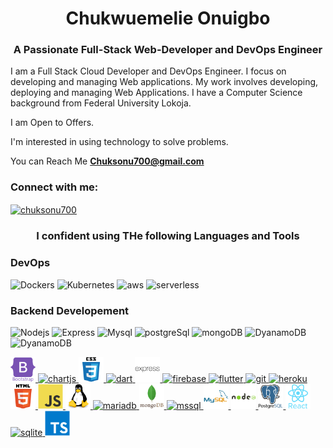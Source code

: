 <h1 align="center">Chukwuemelie Onuigbo</h1>
<h3 align="center">A Passionate Full-Stack Web-Developer and DevOps Engineer </h3>

I am a Full Stack Cloud Developer and DevOps Engineer. I focus on developing and managing
Web applications. My work involves developing, deploying and managing Web Applications.
I have a Computer Science background from Federal University Lokoja.

I am Open to Offers. 

I'm interested in using technology to solve problems.

You can Reach Me  **Chuksonu700@gmail.com**

<h3 align="left">Connect with me:</h3>
<p align="left">
<a href="https://twitter.com/chuksonu700" target="blank"><img align="center" src="https://raw.githubusercontent.com/rahuldkjain/github-profile-readme-generator/master/src/images/icons/Social/twitter.svg" alt="chuksonu700" height="30" width="40" /></a>
</p>

<h3 align="center">I confident using THe following Languages and Tools </h3>

### DevOps

<p align="left">
<img src="https://cdn.cdnlogo.com/logos/d/8/docker.svg" alt="Dockers"  height="40"/>
<img src="https://www.vectorlogo.zone/logos/kubernetes/kubernetes-ar21.svg" alt="Kubernetes"  height="40"/>
<img src="https://cdn.cdnlogo.com/logos/a/19/aws.svg" alt="aws"  height="40"/>
<img src="https://www.vectorlogo.zone/logos/serverless/serverless-ar21.svg" alt="serverless"  height="40"/>
</p>

### Backend Developement

<p align="left">
<img src="https://www.vectorlogo.zone/logos/nodejs/nodejs-ar21.svg" alt="Nodejs"  height="40"/>
<img src="https://www.vectorlogo.zone/logos/expressjs/expressjs-ar21.svg" alt="Express"  height="40"/>
<img src="https://www.vectorlogo.zone/logos/mysql/mysql-ar21.svg" alt="Mysql"  height="40"/>
<img src="https://www.vectorlogo.zone/logos/postgresql/postgresql-ar21.svg" alt="postgreSql"  height="40"/>
<img src="https://www.vectorlogo.zone/logos/mongodb/mongodb-ar21.svg" alt="mongoDB"  height="40"/>
<img src="https://www.vectorlogo.zone/logos/serverless/serverless-ar21.svg" alt="DyanamoDB"  height="40"/>
<img src="https://www.vectorlogo.zone/logos/serverless/serverless-ar21.svg" alt="DyanamoDB"  height="40"/>
</p>


<p align="left"> <a href="https://getbootstrap.com" target="_blank" rel="noreferrer"> <img src="https://raw.githubusercontent.com/devicons/devicon/master/icons/bootstrap/bootstrap-plain-wordmark.svg" alt="bootstrap" width="40" height="40"/> </a> <a href="https://www.chartjs.org" target="_blank" rel="noreferrer"> <img src="https://www.chartjs.org/media/logo-title.svg" alt="chartjs" width="40" height="40"/> </a> <a href="https://www.w3schools.com/css/" target="_blank" rel="noreferrer"> <img src="https://raw.githubusercontent.com/devicons/devicon/master/icons/css3/css3-original-wordmark.svg" alt="css3" width="40" height="40"/> </a> <a href="https://dart.dev" target="_blank" rel="noreferrer"> <img src="https://www.vectorlogo.zone/logos/dartlang/dartlang-icon.svg" alt="dart" width="40" height="40"/> </a> <a href="https://expressjs.com" target="_blank" rel="noreferrer"> <img src="https://raw.githubusercontent.com/devicons/devicon/master/icons/express/express-original-wordmark.svg" alt="express" width="40" height="40"/> </a> <a href="https://firebase.google.com/" target="_blank" rel="noreferrer"> <img src="https://www.vectorlogo.zone/logos/firebase/firebase-icon.svg" alt="firebase" width="40" height="40"/> </a> <a href="https://flutter.dev" target="_blank" rel="noreferrer"> <img src="https://www.vectorlogo.zone/logos/flutterio/flutterio-icon.svg" alt="flutter" width="40" height="40"/> </a> <a href="https://git-scm.com/" target="_blank" rel="noreferrer"> <img src="https://www.vectorlogo.zone/logos/git-scm/git-scm-icon.svg" alt="git" width="40" height="40"/> </a> <a href="https://heroku.com" target="_blank" rel="noreferrer"> <img src="https://www.vectorlogo.zone/logos/heroku/heroku-icon.svg" alt="heroku" width="40" height="40"/> </a> <a href="https://www.w3.org/html/" target="_blank" rel="noreferrer"> <img src="https://raw.githubusercontent.com/devicons/devicon/master/icons/html5/html5-original-wordmark.svg" alt="html5" width="40" height="40"/> </a> <a href="https://developer.mozilla.org/en-US/docs/Web/JavaScript" target="_blank" rel="noreferrer"> <img src="https://raw.githubusercontent.com/devicons/devicon/master/icons/javascript/javascript-original.svg" alt="javascript" width="40" height="40"/> </a> <a href="https://www.linux.org/" target="_blank" rel="noreferrer"> <img src="https://raw.githubusercontent.com/devicons/devicon/master/icons/linux/linux-original.svg" alt="linux" width="40" height="40"/> </a> <a href="https://mariadb.org/" target="_blank" rel="noreferrer"> <img src="https://www.vectorlogo.zone/logos/mariadb/mariadb-icon.svg" alt="mariadb" width="40" height="40"/> </a> <a href="https://www.mongodb.com/" target="_blank" rel="noreferrer"> <img src="https://raw.githubusercontent.com/devicons/devicon/master/icons/mongodb/mongodb-original-wordmark.svg" alt="mongodb" width="40" height="40"/> </a> <a href="https://www.microsoft.com/en-us/sql-server" target="_blank" rel="noreferrer"> <img src="https://www.svgrepo.com/show/303229/microsoft-sql-server-logo.svg" alt="mssql" width="40" height="40"/> </a> <a href="https://www.mysql.com/" target="_blank" rel="noreferrer"> <img src="https://raw.githubusercontent.com/devicons/devicon/master/icons/mysql/mysql-original-wordmark.svg" alt="mysql" width="40" height="40"/> </a> <a href="https://nodejs.org" target="_blank" rel="noreferrer"> <img src="https://raw.githubusercontent.com/devicons/devicon/master/icons/nodejs/nodejs-original-wordmark.svg" alt="nodejs" width="40" height="40"/> </a> <a href="https://www.postgresql.org" target="_blank" rel="noreferrer"> <img src="https://raw.githubusercontent.com/devicons/devicon/master/icons/postgresql/postgresql-original-wordmark.svg" alt="postgresql" width="40" height="40"/> </a> <a href="https://reactjs.org/" target="_blank" rel="noreferrer"> <img src="https://raw.githubusercontent.com/devicons/devicon/master/icons/react/react-original-wordmark.svg" alt="react" width="40" height="40"/> </a> <a href="https://www.sqlite.org/" target="_blank" rel="noreferrer"> <img src="https://www.vectorlogo.zone/logos/sqlite/sqlite-icon.svg" alt="sqlite" width="40" height="40"/> </a> <a href="https://www.typescriptlang.org/" target="_blank" rel="noreferrer"> <img src="https://raw.githubusercontent.com/devicons/devicon/master/icons/typescript/typescript-original.svg" alt="typescript" width="40" height="40"/> </a> </p>
